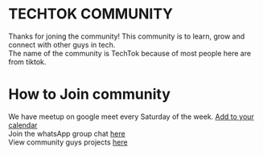 # TECHTOK COMMUNITY 

Thanks for joning the community! 
This community is to learn, grow and connect with other guys in tech. <br/>
The name of the community is TechTok because of most people here are from tiktok.

# How to Join community 
We have meetup on google meet every Saturday of the week. <a href="https://meet.google.com/yxb-bgvu-ioy">Add to your calendar </a> <br/>
Join the whatsApp group chat <a href="https://chat.whatsapp.com/K6uJNAEZ6HECgE5dqHzjIR"> here </a> <br/>
View community guys projects <a href="https://techtokcommnunity.netlify.app/">here</a>
